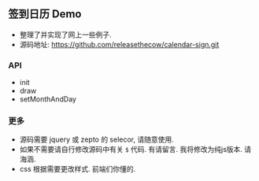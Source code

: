 ## 签到日历 Demo

  - 整理了并实现了网上一些例子. 
  - 源码地址: https://github.com/releasethecow/calendar-sign.git

### API
  - init
  - draw
  - setMonthAndDay

### 更多
  - 源码需要 jquery 或 zepto 的 selecor, 请随意使用.
  - 如果不需要请自行修改源码中有关 `$` 代码. 有请留言. 我将修改为纯js版本. 请海涵.
  - css 根据需要更改样式. 前端们你懂的.